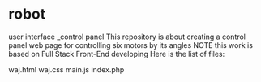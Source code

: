 # robot
user interface _control panel
This repository is about creating a control panel web page for controlling six motors by its angles NOTE this work is based on Full Stack Front-End developing Here is the list of files:

waj.html
waj.css
main.js
index.php
